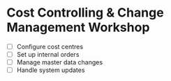 # Cost Controlling & Change Management Workshop

<!--<{{objectives}}>>-->
- [ ] Configure cost centres
- [ ] Set up internal orders
- [ ] Manage master data changes
- [ ] Handle system updates

<!--<{{/objectives}}>>-->